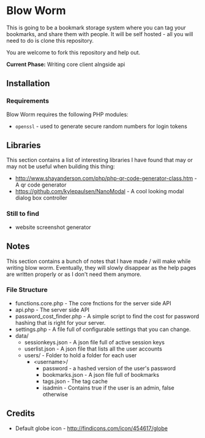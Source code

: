 Blow Worm
=========
This is going to be a bookmark storage system where you can tag your bookmarks, and share them with people. It will be self hosted - all you will need to do is clone this repository.

You are welcome to fork this repository and help out.

**Current Phase:** Writing core client alngside api

## Installation

### Requirements
Blow Worm requires the following PHP modules:
* `openssl` - used to generate secure random numbers for login tokens

## Libraries
This section contains a list of interesting libraries I have found that may or may not be useful when building this thing:

 - http://www.shayanderson.com/php/php-qr-code-generator-class.htm - A qr code generator
 - https://github.com/kylepaulsen/NanoModal - A cool looking modal dialog box controller

### Still to find
 - website screenshot generator


## Notes
This section contains a bunch of notes that I have made / will make while writing blow worm. Eventually, they will slowly disappear as the help pages are written properly or as I don't need them anymore.

### File Structure
- functions.core.php - The core fnctions for the server side API
- api.php - The server side API
- password_cost_finder.php - A simple script to find the cost for password hashing that is right for your server.
- settings.php - A file full of configurable settings that you can change.
- data/
	- sessionkeys.json - A json file full of active session keys
	- userlist.json - A json file that lists all the user accounts
	- users/ - Folder to hold a folder for each user
		- &lt;username&gt;/
			- password - a hashed version of the user's password
			- bookmarks.json - A json file full of bookmarks
			- tags.json - The tag cache
			- isadmin - Contains true if the user is an admin, false otherwise

## Credits
 - Default globe icon - http://findicons.com/icon/454617/globe